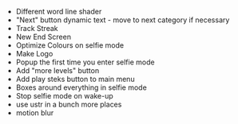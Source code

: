 - Different word line shader
- "Next" button dynamic text - move to next category if necessary
- Track Streak
- New End Screen
- Optimize Colours on selfie mode
- Make Logo
- Popup the first time you enter selfie mode
- Add "more levels" button
- Add play steks button to main menu
- Boxes around everything in selfie mode
- Stop selfie mode on wake-up
- use ustr in a bunch more places
- motion blur